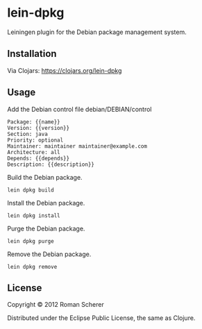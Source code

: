 # lein-dpkg

Leiningen plugin for the Debian package management system.

## Installation

Via Clojars: https://clojars.org/lein-dpkg

## Usage

Add the Debian control file debian/DEBIAN/control

    Package: {{name}}
    Version: {{version}}
    Section: java
    Priority: optional
    Maintainer: maintainer maintainer@example.com
    Architecture: all
    Depends: {{depends}}
    Description: {{description}}

Build the Debian package.

    lein dpkg build

Install the Debian package.

    lein dpkg install

Purge the Debian package.

    lein dpkg purge

Remove the Debian package.

    lein dpkg remove

## License

Copyright © 2012 Roman Scherer

Distributed under the Eclipse Public License, the same as Clojure.
